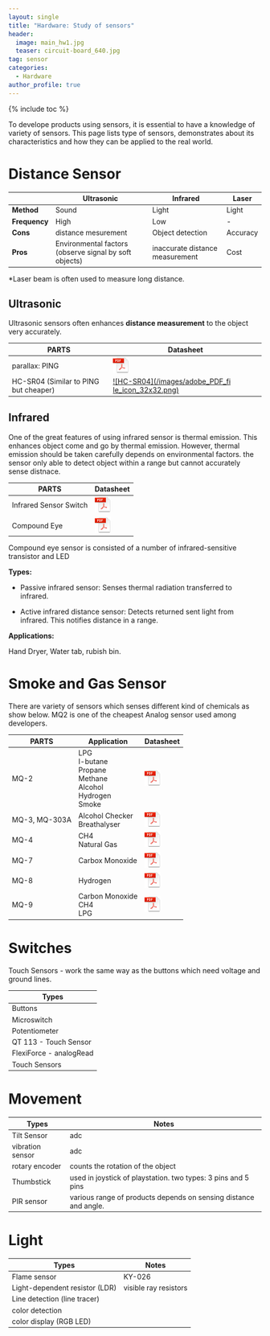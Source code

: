 ```yaml
---
layout: single
title: "Hardware: Study of sensors"
header:
  image: main_hw1.jpg
  teaser: circuit-board_640.jpg
tag: sensor
categories:
  - Hardware
author_profile: true
---
```


{% include toc %}

To develope products using sensors, it is essential to have a knowledge of variety of sensors. This page lists type of sensors, demonstrates about its characteristics and how they can be applied to the real world.

# Distance Sensor

|             |  Ultrasonic           | Infrared             | Laser    |
|-------------| --------------------- | -------------------- |--------- |
|**Method**   | Sound                 | Light                | Light    |
|**Frequency**| High                  | Low                  | -        |
|**Cons**     | distance mesurement | Object detection | Accuracy |
|**Pros**     | Environmental factors (observe signal by soft objects) | inaccurate distance measurement | Cost     |


*Laser beam is often used to measure long distance.

## Ultrasonic

Ultrasonic sensors often enhances **distance measurement** to the object very accurately.

| PARTS          | Datasheet | 
|----------------|-----------|
| parallax: PING |[![PING](/images/adobe_PDF_file_icon_32x32.png)](https://www.parallax.com/sites/default/files/downloads/28015-PING-Sensor-Product-Guide-v2.0.pdf) |
| HC-SR04 (Similar to PING but cheaper) |[![HC-SR04](/images/adobe_PDF_fi	le_icon_32x32.png)](http://www.micropik.com/PDF/HCSR04.pdf) |





## Infrared 

One of the great features of using infrared sensor is thermal emission. This enhances object come and go by thermal emission. However, thermal emission should be taken carefully depends on environmental factors. the sensor only able to detect object within a range but cannot accurately sense distnace.

| PARTS          | Datasheet | 
|----------------|-----------|
| Infrared Sensor Switch |[![Foo](/images/adobe_PDF_file_icon_32x32.png)]() |
| Compound Eye  |[![Foo](/images/adobe_PDF_file_icon_32x32.png)]() |

Compound eye sensor is consisted of a number of infrared-sensitive transistor and LED

**Types:**

- Passive infrared sensor: 
Senses thermal radiation transferred to infrared.
    
  
- Active infrared distance sensor:
Detects returned sent light from infrared. This notifies distance in a range.

**Applications:**

Hand Dryer, Water tab, rubish bin.

# Smoke and Gas Sensor

There are variety of sensors which senses different kind of chemicals as show below.
MQ2 is one of the cheapest Analog sensor used among developers. 

| PARTS          | Application | Datasheet | 
|----------------|------|-----------|
| MQ-2           | LPG<br> I-butane<br> Propane<br> Methane<br> Alcohol<br> Hydrogen<br> Smoke<br> | [![Foo](/images/adobe_PDF_file_icon_32x32.png)](https://www.seeedstudio.com/depot/datasheet/MQ-2.pdf)                            |
| MQ-3, MQ-303A  | Alcohol Checker<br> Breathalyser                              | [![Foo](/images/adobe_PDF_file_icon_32x32.png)](https://www.sparkfun.com/datasheets/Sensors/MQ-3.pdf) |
| MQ-4           | CH4<br> Natural Gas  |[![Foo](/images/adobe_PDF_file_icon_32x32.png)](https://www.sparkfun.com/datasheets/Sensors/Biometric/MQ-4.pdf) |
| MQ-7           | Carbox Monoxide | [![Foo](/images/adobe_PDF_file_icon_32x32.png)](https://www.sparkfun.com/datasheets/Sensors/Biometric/MQ-7.pdf) |
| MQ-8           | Hydrogen | [![Foo](/images/adobe_PDF_file_icon_32x32.png)](https://dlnmh9ip6v2uc.cloudfront.net/datasheets/Sensors/Biometric/MQ-8.pdf) |
| MQ-9           | Carbon Monoxide<br> CH4<br> LPG | [![Foo](/images/adobe_PDF_file_icon_32x32.png)](https://solarbotics.com/download.php?file=2274) |


# Switches 
Touch Sensors 
	- work the same way as the buttons which need voltage and ground lines.

| Types                   |
|-------------------------|
| Buttons                 |
| Microswitch             |
| Potentiometer           |
| QT 113 - Touch Sensor   |
| FlexiForce - analogRead |
| Touch Sensors


# Movement

| Types            | Notes                                                            |
|------------------|------------------------------------------------------------------|
| Tilt Sensor      | adc                                                              |
| vibration sensor | adc                                                              |
| rotary encoder   | counts the rotation of the object                                |
| Thumbstick       | used in joystick of playstation. two types: 3 pins and 5 pins    |
| PIR sensor       | various range of products depends on sensing distance and angle. |


# Light

| Types                          | Notes                 |
|--------------------------------|-----------------------|
| Flame sensor                   | KY-026                |
| Light-dependent resistor (LDR) | visible ray resistors |                                         
| Line detection (line tracer)   |                       |
| color detection                |                       |
| color display (RGB LED)        |                       |